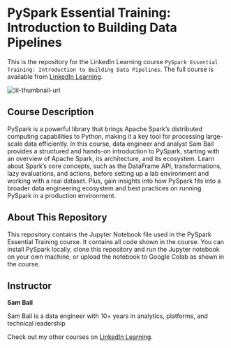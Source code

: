 # PySpark Essential Training: Introduction to Building Data Pipelines
This is the repository for the LinkedIn Learning course `PySpark Essential Training: Introduction to Building Data Pipelines`. The full course is available from [LinkedIn Learning][lil-course-url].

![lil-thumbnail-url]

## Course Description

PySpark is a powerful library that brings Apache Spark’s distributed computing capabilities to Python, making it a key tool for processing large-scale data efficiently. In this course, data engineer and analyst Sam Bail provides a structured and hands-on introduction to PySpark, starting with an overview of Apache Spark, its architecture, and its ecosystem. Learn about Spark’s core concepts, such as the DataFrame API, transformations, lazy evaluations, and actions, before setting up a lab environment and working with a real dataset. Plus, gain insights into how PySpark fits into a broader data engineering ecosystem and best practices on running PySpark in a production environment.


## About This Repository

This repository contains the Jupyter Notebook file used in the PySpark Essential Training course. It contains all code shown in the course. You can install PySpark locally, clone this repository and run the Jupyter notebook on your own machine, or upload the notebook to Google Colab as shown in the course.

## Instructor

**Sam Bail**

Sam Bail is a data engineer with 10+ years in analytics, platforms, and technical leadership
                            

Check out my other courses on [LinkedIn Learning](https://www.linkedin.com/learning/instructors/).


[0]: # (Replace these placeholder URLs with actual course URLs)

[lil-course-url]: https://www.linkedin.com/learning/
[lil-thumbnail-url]: https://media.licdn.com/dms/image/v2/D4E0DAQG0eDHsyOSqTA/learning-public-crop_675_1200/B4EZVdqqdwHUAY-/0/1741033220778?e=2147483647&v=beta&t=FxUDo6FA8W8CiFROwqfZKL_mzQhYx9loYLfjN-LNjgA

